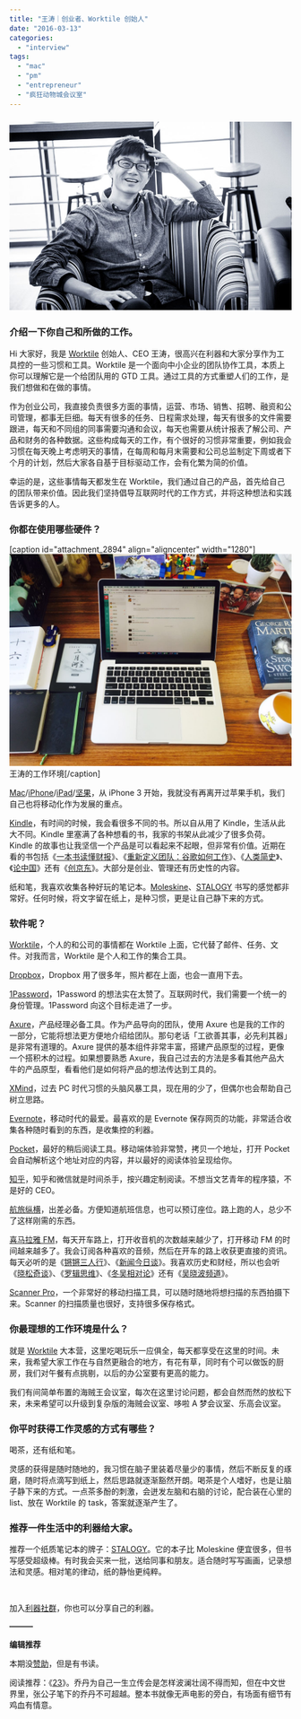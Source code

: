 ```yaml
---
title: "王涛｜创业者、Worktile 创始人"
date: "2016-03-13"
categories: 
  - "interview"
tags: 
  - "mac"
  - "pm"
  - "entrepreneur"
  - "疯狂动物城会议室"
---
```


### ![anytao-for-liqi](/images/anytao-for-liqi.jpg)

### 介绍一下你自己和所做的工作。

Hi 大家好，我是 [Worktile](https://worktile.com) 创始人、CEO 王涛，很高兴在利器和大家分享作为工具控的一些习惯和工具。Worktile 是一个面向中小企业的团队协作工具，本质上你可以理解它是一个给团队用的 GTD 工具。通过工具的方式重塑人们的工作，是我们想做和在做的事情。

作为创业公司，我直接负责很多方面的事情，运营、市场、销售、招聘、融资和公司管理，都事无巨细。每天有很多的任务、日程需求处理，每天有很多的文件需要跟进，每天和不同组的同事需要沟通和会议，每天也需要从统计报表了解公司、产品和财务的各种数据。这些构成每天的工作，有个很好的习惯非常重要，例如我会习惯在每天晚上考虑明天的事情，在每周和每月末需要和公司总监制定下周或者下个月的计划，然后大家各自基于目标驱动工作，会有化繁为简的价值。

幸运的是，这些事情每天都发生在 Worktile，我们通过自己的产品，首先给自己的团队带来价值。因此我们坚持倡导互联网时代的工作方式，并将这种想法和实践告诉更多的人。

### 你都在使用哪些硬件？

\[caption id="attachment\_2894" align="aligncenter" width="1280"\]![王涛的工作环境](/images/anytao_desk.jpg) 王涛的工作环境\[/caption\]

[Mac](https://www.apple.com/cn/mac/)/[iPhone](https://www.apple.com/cn/iphone/)/[iPad](https://www.apple.com/cn/ipad/)/[坚果](https://www.smartisan.com/jianguo/#/overview)，从 iPhone 3 开始，我就没有再离开过苹果手机，我们自己也将移动化作为发展的重点。

[Kindle](https://www.amazon.cn/dp/B00QJDOLIO)，有时间的时候，我会看很多不同的书。所以自从用了 Kindle，生活从此大不同。Kindle 里塞满了各种想看的书，我家的书架从此减少了很多负荷。Kindle 的故事也让我坚信一个产品是可以看起来不起眼，但非常有价值。近期在看的书包括《[一本书读懂财报](https://book.douban.com/subject/25926542/)》、《[重新定义团队：谷歌如何工作](https://book.douban.com/subject/26608585/)》、《[人类简史](https://book.douban.com/subject/25985021/)》、《[论中国](https://book.douban.com/subject/19920715/)》还有《[创京东](https://book.douban.com/subject/26400900/)》。大部分是创业、管理还有历史性的内容。

纸和笔，我喜欢收集各种好玩的笔记本。[Moleskine](https://moleskine.tmall.com/)、[STALOGY](https://www.amazon.cn/%E5%8A%9E%E5%85%AC%E7%94%A8%E5%93%81/dp/B00LFEBTCI) 书写的感觉都非常好。任何时候，将文字留在纸上，是种习惯，更是让自己静下来的方式。

### 软件呢？

[Worktile](https://worktile.com)，个人的和公司的事情都在 Worktile 上面，它代替了邮件、任务、文件。对我而言，Worktile 是个人和工作的集合工具。

[Dropbox](https://www.dropbox.com)，Dropbox 用了很多年，照片都在上面，也会一直用下去。

[1Password](https://agilebits.com/)，1Password 的想法实在太赞了。互联网时代，我们需要一个统一的身份管理。1Password 向这个目标走进了一步。

[Axure](https://www.axure.com/)，产品经理必备工具。作为产品导向的团队，使用 Axure 也是我的工作的一部分，它能将想法更方便地介绍给团队。那句老话「工欲善其事，必先利其器」是非常有道理的。Axure 提供的基本组件非常丰富，搭建产品原型的过程，更像一个搭积木的过程。如果想要熟悉 Axure，我自己过去的方法是多看其他产品大牛的产品原型，看看他们是如何将产品的想法传达到工具的。

[XMind](https://www.xmind.net/)，过去 PC 时代习惯的头脑风暴工具，现在用的少了，但偶尔也会帮助自己树立思路。

[Evernote](https://evernote.com/intl/zh-cn/)，移动时代的最爱。最喜欢的是 Evernote 保存网页的功能，非常适合收集各种随时看到的东西，是收集控的利器。

[Pocket](https://getpocket.com/)，最好的稍后阅读工具。移动端体验非常赞，拷贝一个地址，打开 Pocket 会自动解析这个地址对应的内容，并以最好的阅读体验呈现给你。

[知乎](https://www.zhihu.com/)，知乎和微信就是时间杀手，按兴趣定制阅读。不想当文艺青年的程序猿，不是好的 CEO。

[航旅纵横](https://www.umetrip.com/mskyweb/main/index.html)，出差必备。方便知道航班信息，也可以预订座位。路上跑的人，总少不了这样刚需的东西。

[喜马拉雅 FM](https://www.ximalaya.com/explore)，每天开车路上，打开收音机的次数越来越少了，打开移动 FM 的时间越来越多了。我会订阅各种喜欢的音频，然后在开车的路上收获更直接的资讯。每天必听的是《[锵锵三人行](https://phtv.ifeng.com/program/qqsrx/#0195cc87-03ca-4cb3-9939-3d21fe832fe9)》、《[新闻今日谈](https://v.ifeng.com/vlist/tv/xwjrt/all/0/1/detail.shtml)》。我喜欢历史和财经，所以也会听《[晓松奇谈](https://www.iqiyi.com/a_19rrgifngp.html)》、《[罗辑思维](https://www.youku.com/show_page/id_z5bdbf57c947311e3b8b7.html)》、《[冬吴相对论](https://baike.baidu.com/subview/1998757/6358265.htm)》还有《[吴晓波频道](https://www.iqiyi.com/business/wxbpd.html)》。

[Scanner Pro](https://itunes.apple.com/cn/app/scanner-pro-pdf-wen-dang-shou/id333710667?mt=8)，一个非常好的移动扫描工具，可以随时随地将想扫描的东西拍摄下来。Scanner 的扫描质量也很好，支持很多保存格式。

### 你最理想的工作环境是什么？

就是 [Worktile](https://worktile.com) 大本营，这里吃喝玩乐一应俱全，每天都享受在这里的时间。未来，我希望大家工作在与自然更融合的地方，有花有草，同时有个可以做饭的厨房，我们对午餐有点挑剔，以后的办公室要有更高的能力。

我们有间简单布置的海贼王会议室，每次在这里讨论问题，都会自然而然的放松下来，未来希望可以升级到复杂版的海贼会议室、哆啦 A 梦会议室、乐高会议室。

### 你平时获得工作灵感的方式有哪些？

喝茶，还有纸和笔。

灵感的获得是随时随地的，我习惯在脑子里装着尽量少的事情，然后不断反复的琢磨，随时将点滴写到纸上，然后思路就逐渐豁然开朗。喝茶是个人嗜好，也是让脑子静下来的方式。一点茶多酚的刺激，会迸发左脑和右脑的讨论，配合装在心里的 list、放在 Worktile 的 task，答案就逐渐产生了。

### 推荐一件生活中的利器给大家。

推荐一个纸质笔记本的牌子：[STALOGY](https://www.amazon.cn/%E5%8A%9E%E5%85%AC%E7%94%A8%E5%93%81/dp/B00LFEBTCI)。它的本子比 Moleskine 便宜很多，但书写感受超级棒。有时我会买来一批，送给同事和朋友。适合随时写写画画，记录想法和灵感。相对笔的律动，纸的静怡更纯粹。

 

加入[利器社群](https://liqi.io/community/)，你也可以分享自己的利器。

**———**

**编辑推荐**

本期没[赞助](https://liqi.io/sponsorship/)，但是有书读。

阅读推荐：《[23](https://book.douban.com/subject/25831297/)》。乔丹为自己一生立传会是怎样波澜壮阔不得而知，但在中文世界里，张公子笔下的乔丹不可超越。整本书就像无声电影的旁白，有场面有细节有鸡血有情意。
